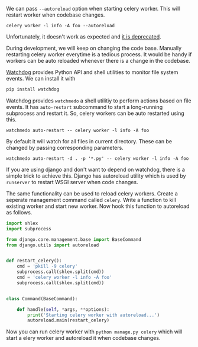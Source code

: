 <!--
.. title: How To Auto Reload Celery Workers In Development?
.. slug: how-to-auto-reload-celery-workers-in-development
.. date: 2017-05-07 04:22:47 UTC
.. tags: celery, automation
.. category: programming, python
.. link:
.. description: How to automaically reload celery workers in development environment.
.. type: text
-->

We can pass `--autoreload` option when starting celery worker. This will restart worker when codebase changes.

```shell
celery worker -l info -A foo --autoreload
```

Unfortunately, it doesn't work as expected and [it is deprecated](https://github.com/celery/celery/issues/1658).

During development, we will keep on changing the code base. Manually restarting  celery worker everytime is a tedious process. It would be handy if workers can be auto reloaded whenever there is a change in the codebase.

[Watchdog](https://pypi.python.org/pypi/watchdog) provides Python API and shell utilities to monitor file system events. We can install it with

```sh
pip install watchdog
```

Watchdog provides `watchmedo` a shell utilitiy to perform actions based on file events. It has `auto-restart` subcommand to start a long-running subprocess and restart it. So, celery workers can be auto restarted using this.

```shell
watchmedo auto-restart -- celery worker -l info -A foo
```

By default it will watch for all files in current directory. These can be changed by passing corresponding parameters.

```shell
watchmedo auto-restart -d . -p '*.py' -- celery worker -l info -A foo
```

If you are using django and don't want to depend on watchdog, there is a simple trick to achieve this. Django has autoreload utility which is used by `runserver` to restart WSGI server when code changes.

The same functionality can be used to reload celery workers. Create a seperate management command called `celery`. Write a function to kill existing worker and start new worker. Now hook this function to autoreload as follows.

```python
import shlex
import subprocess

from django.core.management.base import BaseCommand
from django.utils import autoreload


def restart_celery():
    cmd = 'pkill -9 celery'
    subprocess.call(shlex.split(cmd))
    cmd = 'celery worker -l info -A foo'
    subprocess.call(shlex.split(cmd))


class Command(BaseCommand):

    def handle(self, *args, **options):
        print('Starting celery worker with autoreload...')
        autoreload.main(restart_celery)
```

Now you can run celery worker with `python manage.py celery` which will start a elery worker and autoreload it when codebase changes.
